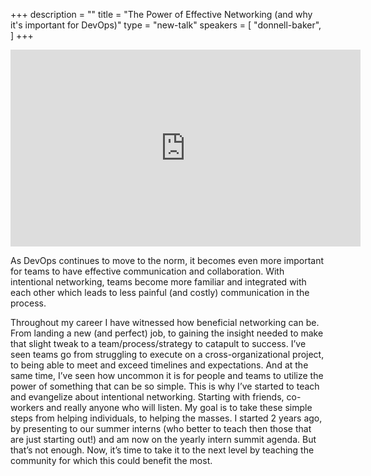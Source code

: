 +++
description = ""
title = "The Power of Effective Networking (and why it's important for DevOps)"
type = "new-talk"
speakers = [
        "donnell-baker",
]
+++
<iframe width="560" height="315" src="https://www.youtube-nocookie.com/embed/z1ThAZFIV00" frameborder="0" allowfullscreen></iframe>

As DevOps continues to move to the norm, it becomes even more important for teams to have effective communication and collaboration. With intentional networking, teams become more familiar and integrated with each other which leads to less painful (and costly) communication in the process.

Throughout my career I have witnessed how beneficial networking can be. From landing a new (and perfect) job, to gaining the insight needed to make that slight tweak to a team/process/strategy to catapult to success. I’ve seen teams go from struggling to execute on a cross-organizational project, to being able to meet and exceed timelines and expectations. And at the same time, I’ve seen how uncommon it is for people and teams to utilize the power of something that can be so simple. This is why I’ve started to teach and evangelize about intentional networking. Starting with friends, co-workers and really anyone who will listen. My goal is to take these simple steps from helping individuals, to helping the masses. I started 2 years ago, by presenting to our summer interns (who better to teach then those that are just starting out!) and am now on the yearly intern summit agenda. But that’s not enough. Now, it’s time to take it to the next level by teaching the community for which this could benefit the most.